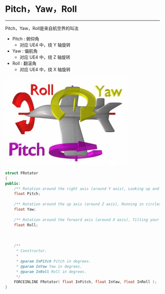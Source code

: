 # Pitch，Yaw，Roll
----------------------

Pitch，Yaw，Roll是来自航空界的叫法

  -  Pitch : 俯仰角
      - 对应 UE4 中，绕 Y 轴旋转
  - Yaw : 偏航角
      - 对应 UE4 中，绕 Z 轴旋转
  - Roll : 翻滚角
      - 对应 UE4 中，绕 X 轴旋转


![ue4_pitch_yaw_roll](./assets/ue4_pitch_yaw_roll.jpg)


```c++
struct FRotator
{
public:
	/** Rotation around the right axis (around Y axis), Looking up and down (0=Straight Ahead, +Up, -Down) */
	float Pitch; 

	/** Rotation around the up axis (around Z axis), Running in circles 0=East, +North, -South. */
	float Yaw; 

	/** Rotation around the forward axis (around X axis), Tilting your head, 0=Straight, +Clockwise, -CCW. */
	float Roll;



	/**
	 * Constructor.
	 *
	 * @param InPitch Pitch in degrees.
	 * @param InYaw Yaw in degrees.
	 * @param InRoll Roll in degrees.
	 */
	FORCEINLINE FRotator( float InPitch, float InYaw, float InRoll );
}
```